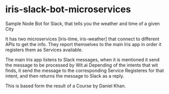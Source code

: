 # iris-slack-bot-microservices
Sample Node Bot for Slack, that tells you the weather and time of a given City

It has two microservices [iris-time, iris-weather] that connect to different APIs to get the info. 
They report themselves to the main Iris app in order it registers them as Services available.

The main Iris app listens to Slack messages, when it is mentioned it send the message to be processed by Wit.ai
Depending of the intents that wit finds, it send the message to the corresponding Service Registeres for that intent, and then returns the message to Slack as a reply.

This is based form the result of a Course by Daniel Khan.
